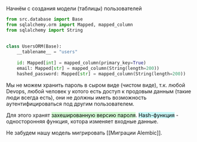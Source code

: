 Начнём с создания модели (таблицы) пользователей 
```python
from src.database import Base  
from sqlalchemy.orm import Mapped, mapped_column  
from sqlalchemy import String  
  
  
class UsersORM(Base):  
    __tablename__ = "users"  
  
    id: Mapped[int] = mapped_column(primary_key=True)  
    email: Mapped[str] = mapped_column(String(length=200))  
    hashed_password: Mapped[str] = mapped_column(String(length=200))
```

Мы не можем хранить пароль в сыром виде (чистом виде), т.к. любой Devops, любой человек у котого есть доступ к продовым данным (такие люди всегда есть), они не должны иметь возможность аутентифицироваться под другим пользователем.

Для этого хранят <mark style="background: #BBFABBA6;">захешированную версию пароля</mark>.
<mark style="background: #ABF7F7A6;">Hash-функция</mark> - односторонняя функция, котора изменяет входные данные.

Не забудем нашу модель мигрировать [[Миграции Alembic]].